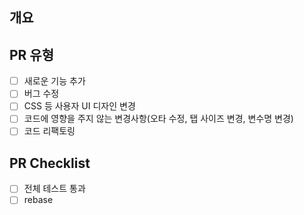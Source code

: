 ## 개요
<!---- 수정 사항 -->

<!---- Resolves: #(Isuue Number) -->

## PR 유형
- [ ] 새로운 기능 추가
- [ ] 버그 수정
- [ ] CSS 등 사용자 UI 디자인 변경
- [ ] 코드에 영향을 주지 않는 변경사항(오타 수정, 탭 사이즈 변경, 변수명 변경)
- [ ] 코드 리팩토링

## PR Checklist
- [ ] 전체 테스트 통과
- [ ] rebase
